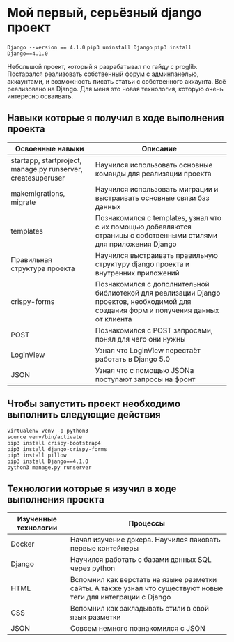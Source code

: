 # Мой первый, серьёзный django проект

`Django --version == 4.1.0`
`pip3 uninstall Django`
`pip3 install Django==4.1.0`

Небольшой проект, который я разрабатывал по гайду с proglib. Постарался реализовать собственный форум с админпанелью, аккаунтами, и возможность писать статьи с собственного аккаунта. Всё реализовано на Django. Для меня это новая технология, которую очень интересно осваивать.

## Навыки которые я получил в ходе выполнения проекта

| Освоенные навыки | Описание |
| ------ | ------ |
| startapp, startproject, manage.py runserver, createsuperuser | Научился использовать основные команды для реализации проекта|
| makemigrations, migrate | Научился использовать миграции и выстраивать основные связи баз данных |
| templates | Познакомился с templates, узнал что с их помощью добавляются страницы с собственными стилями для приложения Django |
| Правильная структура проекта | Научился выстраивать правильную структуру django проекта и внутренних приложений |
| crispy-forms | Познакомился с дополнительной библиотекой для реализации Django проектов, необходимой для создания форм и получения данных от клиента |
| POST | Познакомился с POST запросами, понял для чего они нужны |
| LoginView | Узнал что LoginView перестаёт работать в Django 5.0 |
| JSON | Узнал что с помощью JSONа поступают запросы на фронт |

## Чтобы запустить проект необходимо выполнить следующие действия

```
virtualenv venv -p python3
source venv/bin/activate
pip3 install crispy-bootstrap4
pip3 install django-crispy-forms
pip3 install pillow
pip3 install Django==4.1.0
python3 manage.py runserver
```

## Технологии которые я изучил в ходе выполнения проекта

| Изученные технологии | Процессы |
| ------ | ------ |
| Docker | Начал изучение докера. Научился паковать первые контейнеры |
| Django | Научился работать с базами данных SQL через python |
| HTML | Вспомнил как верстать на языке разметки сайты. А также узнал что существуют новые теги для интеграции с Django |
| CSS | Вспомнил как закладывать стили в свой язык разметки |
| JSON | Совсем немного познакомился с JSON |
